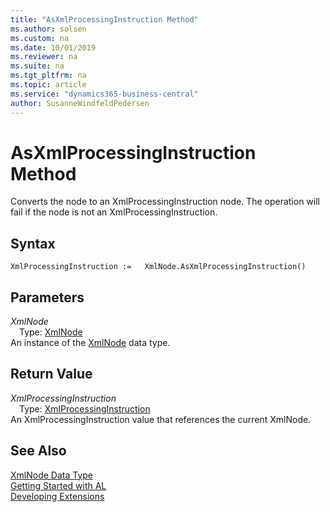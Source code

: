 ```yaml
---
title: "AsXmlProcessingInstruction Method"
ms.author: solsen
ms.custom: na
ms.date: 10/01/2019
ms.reviewer: na
ms.suite: na
ms.tgt_pltfrm: na
ms.topic: article
ms.service: "dynamics365-business-central"
author: SusanneWindfeldPedersen
---
```

[//]: # (START>DO_NOT_EDIT)
[//]: # (IMPORTANT:Do not edit any of the content between here and the END>DO_NOT_EDIT.)
[//]: # (Any modifications should be made in the .xml files in the ModernDev repo.)
# AsXmlProcessingInstruction Method
Converts the node to an XmlProcessingInstruction node. The operation will fail if the node is not an XmlProcessingInstruction.


## Syntax
```
XmlProcessingInstruction :=   XmlNode.AsXmlProcessingInstruction()
```

## Parameters
*XmlNode*  
&emsp;Type: [XmlNode](xmlnode-data-type.md)  
An instance of the [XmlNode](xmlnode-data-type.md) data type.  

## Return Value
*XmlProcessingInstruction*  
&emsp;Type: [XmlProcessingInstruction](../xmlprocessinginstruction/xmlprocessinginstruction-data-type.md)  
An XmlProcessingInstruction value that references the current XmlNode.  


[//]: # (IMPORTANT: END>DO_NOT_EDIT)
## See Also
[XmlNode Data Type](xmlnode-data-type.md)  
[Getting Started with AL](../../devenv-get-started.md)  
[Developing Extensions](../../devenv-dev-overview.md)